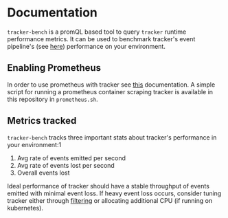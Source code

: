 # Documentation

`tracker-bench` is a promQL based tool to query `tracker` runtime performance metrics.
It can be used to benchmark tracker's event pipeline's (see [here](https://aquasecurity.github.io/tracker/dev/architecture/)) performance on your environment.

## Enabling Prometheus

In order to use prometheus with tracker see [this](https://aquasecurity.github.io/tracker/dev/integrating/prometheus/) documentation.
A simple script for running a prometheus container scraping tracker is available in this repository in `prometheus.sh`.

## Metrics tracked

`tracker-bench` tracks three important stats about tracker's performance in your environment:1
1. Avg rate of events emitted per second
2. Avg rate of events lost per second
3. Overall events lost

Ideal performance of tracker should have a stable throughput of events emitted with minimal event loss. If heavy event loss occurs, consider tuning tracker either through [filtering](https://aquasecurity.github.io/tracker/dev/tracing/event-filtering/) or allocating additional CPU (if running on kubernetes).
